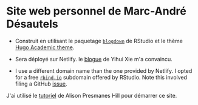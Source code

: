 # Site web personnel de Marc-André Désautels

* Construit en utilisant le paquetage [`blogdown`](https://bookdown.org/yihui/blogdown/) de RStudio et le thème [Hugo Academic theme](https://github.com/gcushen/hugo-academic).
* Sera déployé sur Netlify. le [blogue](https://yihui.name/en/2017/06/netlify-instead-of-github-pages/) de Yihui Xie m'a convaincu.

* I use a different domain name than the one provided by Netlify. I opted for a free [`rbind.io`](https://support.rbind.io/) subdomain offered by RStudio. Note this involved filing a GitHub [issue](https://github.com/rbind/support/issues/69).

J'ai utilisé le [tutoriel](https://apreshill.rbind.io/post/up-and-running-with-blogdown/) de Alison Presmanes Hill pour démarrer ce site.